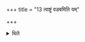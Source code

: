 +++
title = "13 त्वाष्ट्रं वडबमिति यम्"

+++

<details><summary>थिते</summary>

त्वाष्ट्रं वडबमिति यं पुमांसं सन्तमारोहति १३
</details>

